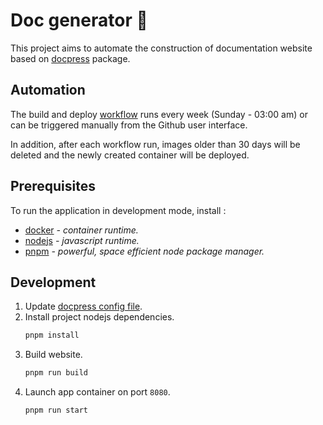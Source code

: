 # Doc generator :robot:

This project aims to automate the construction of documentation website based on [docpress](https://github.com/this-is-tobi/docpress) package.

## Automation

The build and deploy [workflow](./.github/workflows/sync.yml) runs every week (Sunday - 03:00 am) or can be triggered manually from the Github user interface.

In addition, after each workflow run, images older than 30 days will be deleted and the newly created container will be deployed.

## Prerequisites

To run the application in development mode, install :
- [docker](https://www.docker.com) *- container runtime.*
- [nodejs](https://nodejs.org/) *- javascript runtime.*
- [pnpm](https://pnpm.io/) *- powerful, space efficient node package manager.*

## Development

1. Update [docpress config file](./docpress.config.json).
2. Install project nodejs dependencies.
    ```sh
    pnpm install
    ```
3. Build website. 
    ```sh
    pnpm run build
    ```
4. Launch app container on port `8080`.
    ```sh
    pnpm run start
    ```
